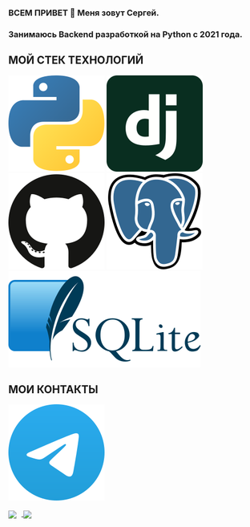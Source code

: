 ### ВСЕМ ПРИВЕТ 👋 Меня зовут Сергей. 
### Занимаюсь Backend разработкой на Python с 2021 года.

## МОЙ СТЕК ТЕХНОЛОГИЙ
![Python](/svg/python.svg)
![Django](/svg/django.svg)
![Git](/svg/github-icon.svg)
![PostgreSQL](/svg/postgresql.svg)
![SqLite3](/svg/sqlite.svg)

## МОИ КОНТАКТЫ
[<img src="./svg/telegram.svg">](https://t.me/EnProPlant)

<div>
<a href="https://github-readme-stats.vercel.app/api?username=motorshow&hide=contribs&show_icons=true&theme=dark">
  <img  align="center" height="130" style="margin-right: 10px" src="https://github-readme-stats.vercel.app/api?username=motorshow&hide=contribs&show_icons=true&theme=dark" />
</a>
<a href="https://github-readme-stats.vercel.app/api/top-langs/?username=motorshow&layout=compact&theme=dark">
  <img align="center" height="130" src="https://github-readme-stats.vercel.app/api/top-langs/?username=motorshow&layout=compact&theme=dark" />
</a>
</div>